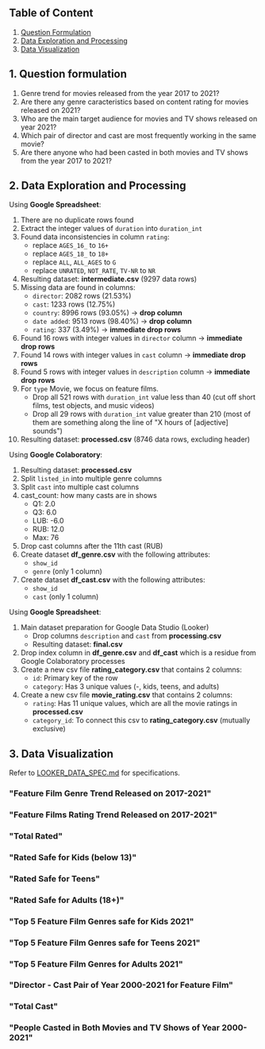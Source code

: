 ## Table of Content
1. [Question Formulation](#1-question-formulation)
2. [Data Exploration and Processing](#2-data-exploration-and-processing)
3. [Data Visualization](#3-data-visualization)

## 1. Question formulation
1. Genre trend for movies released from the year 2017 to 2021?
2. Are there any genre caracteristics based on content rating for movies released on 2021?
3. Who are the main target audience for movies and TV shows released on year 2021?
4. Which pair of director and cast are most frequently working in the same movie?
5. Are there anyone who had been casted in both movies and TV shows from the year 2017 to 2021?

## 2. Data Exploration and Processing
Using **Google Spreadsheet**:
1. There are no duplicate rows found
2. Extract the integer values of `duration` into `duration_int`
3. Found data inconsistencies in column `rating`:
   - replace `AGES_16_` to `16+`
   - replace `AGES_18_` to `18+`
   - replace `ALL`, `ALL_AGES` to `G`
   - replace `UNRATED`, `NOT_RATE`, `TV-NR` to `NR`
4. Resulting dataset: **intermediate.csv** (9297 data rows)
5. Missing data are found in columns:
   - `director`: 2082 rows (21.53%)
   - `cast`: 1233 rows (12.75%)
   - `country`: 8996 rows (93.05%) -> **drop column**
   - `date added`: 9513 rows (98.40%) -> **drop column**
   - `rating`: 337 (3.49%) -> **immediate drop rows**
6. Found 16 rows with integer values in `director` column -> **immediate drop rows**
7. Found 14 rows with integer values in `cast` column -> **immediate drop rows**
8. Found 5 rows with integer values in `description` column -> **immediate drop rows**
9. For `type` Movie, we focus on feature films.
   - Drop all 521 rows with `duration_int` value less than 40 (cut off short films, test objects, and music videos)
   - Drop all 29 rows with `duration_int` value greater than 210 (most of them are something along the line of "X hours of [adjective] sounds")
10. Resulting dataset: **processed.csv** (8746 data rows, excluding header)

Using **Google Colaboratory**:
1. Resulting dataset: **processed.csv**
2. Split `listed_in` into multiple genre columns
3. Split `cast` into multiple cast columns
4. cast_count: how many casts are in shows
   - Q1: 2.0
   - Q3: 6.0
   - LUB: -6.0
   - RUB: 12.0
   - Max: 76
5. Drop cast columns after the 11th cast (RUB)
6. Create dataset **df_genre.csv** with the following attributes:
   - `show_id`
   - `genre` (only 1 column)
7. Create dataset **df_cast.csv** with the following attributes:
   - `show_id`
   - `cast` (only 1 column)
  
Using **Google Spreadsheet**:
1. Main dataset preparation for Google Data Studio (Looker)
   - Drop columns `description` and `cast` from **processing.csv**
   - Resulting dataset: **final.csv**
2. Drop index column in **df_genre.csv** and **df_cast** which is a residue from Google Colaboratory processes
3. Create a new csv file **rating_category.csv** that contains 2 columns:
   - `id`: Primary key of the row
   - `category`: Has 3 unique values (-, kids, teens, and adults)
4. Create a new csv file **movie_rating.csv** that contains 2 columns:
   - `rating`: Has 11 unique values, which are all the movie ratings in **processed.csv**
   - `category_id`: To connect this csv to **rating_category.csv** (mutually exclusive)

## 3. Data Visualization
Refer to [LOOKER_DATA_SPEC.md](LOOKER_DATA_SPEC.md) for specifications.

### "Feature Film Genre Trend Released on 2017-2021"

### "Feature Films Rating Trend Released on 2017-2021"

### "Total Rated"

### "Rated Safe for Kids (below 13)"

### "Rated Safe for Teens"

### "Rated Safe for Adults (18+)"

### "Top 5 Feature Film Genres safe for Kids 2021"

### "Top 5 Feature Film Genres safe for Teens 2021"

### "Top 5 Feature Film Genres for Adults 2021"

### "Director - Cast Pair of Year 2000-2021 for Feature Film"

### "Total Cast"

### "People Casted in Both Movies and TV Shows of Year 2000-2021"
